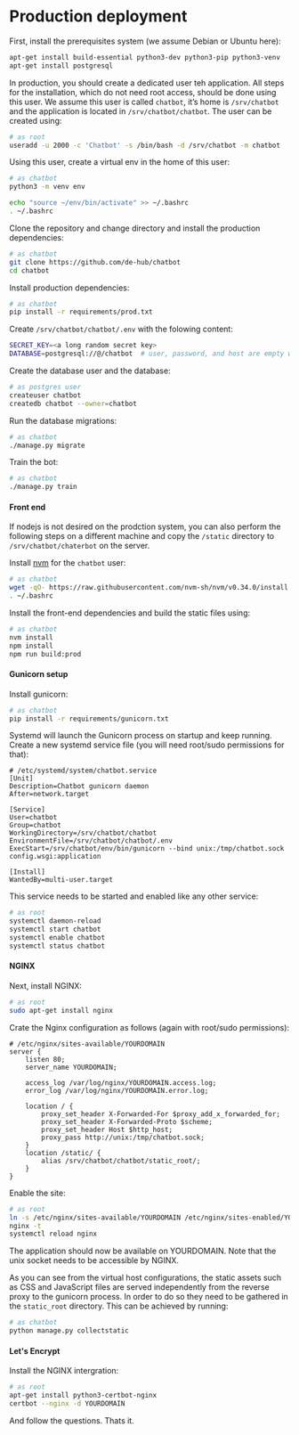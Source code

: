 Production deployment
=====================

First, install the prerequisites system (we assume Debian or Ubuntu here):

```bash
apt-get install build-essential python3-dev python3-pip python3-venv
apt-get install postgresql
```

In production, you should create a dedicated user teh application. All steps for the installation, which do not need root access, should be done using this user. We assume this user is called `chatbot`, it’s home is `/srv/chatbot` and the application is located in `/srv/chatbot/chatbot`. The user can be created using:

```bash
# as root
useradd -u 2000 -c 'Chatbot' -s /bin/bash -d /srv/chatbot -m chatbot
```

Using this user, create a virtual env in the home of this user:

```bash
# as chatbot
python3 -m venv env

echo "source ~/env/bin/activate" >> ~/.bashrc
. ~/.bashrc
```

Clone the repository and change directory and install the production dependencies:

```bash
# as chatbot
git clone https://github.com/de-hub/chatbot
cd chatbot
```

Install production dependencies:

```bash
# as chatbot
pip install -r requirements/prod.txt
```

Create `/srv/chatbot/chatbot/.env` with the folowing content:

```bash
SECRET_KEY=<a long random secret key>
DATABASE=postgresql://@/chatbot  # user, password, and host are empty when using peer auth
```

Create the database user and the database:

```bash
# as postgres user
createuser chatbot
createdb chatbot --owner=chatbot
```

Run the database migrations:

```bash
# as chatbot
./manage.py migrate
```

Train the bot:

```bash
# as chatbot
./manage.py train
```

#### Front end

If nodejs is not desired on the prodction system, you can also perform the following steps on a different machine and copy the `/static` directory to `/srv/chatbot/chaterbot` on the server.

Install [nvm](https://github.com/nvm-sh/nvm) for the `chatbot` user:

```bash
# as chatbot
wget -qO- https://raw.githubusercontent.com/nvm-sh/nvm/v0.34.0/install.sh | bash
. ~/.bashrc
```

Install the front-end dependencies and build the static files using:

```bash
# as chatbot
nvm install
npm install
npm run build:prod
```

#### Gunicorn setup

Install gunicorn:

```bash
# as chatbot
pip install -r requirements/gunicorn.txt
```

Systemd will launch the Gunicorn process on startup and keep running. Create a new systemd service file (you will need root/sudo permissions for that):

```
# /etc/systemd/system/chatbot.service
[Unit]
Description=Chatbot gunicorn daemon
After=network.target

[Service]
User=chatbot
Group=chatbot
WorkingDirectory=/srv/chatbot/chatbot
EnvironmentFile=/srv/chatbot/chatbot/.env
ExecStart=/srv/chatbot/env/bin/gunicorn --bind unix:/tmp/chatbot.sock config.wsgi:application

[Install]
WantedBy=multi-user.target
```

This service needs to be started and enabled like any other service:

```bash
# as root
systemctl daemon-reload
systemctl start chatbot
systemctl enable chatbot
systemctl status chatbot
```

#### NGINX

Next, install NGINX:

```bash
# as root
sudo apt-get install nginx
```

Crate the Nginx configuration as follows (again with root/sudo permissions):

```
# /etc/nginx/sites-available/YOURDOMAIN
server {
    listen 80;
    server_name YOURDOMAIN;

    access_log /var/log/nginx/YOURDOMAIN.access.log;
    error_log /var/log/nginx/YOURDOMAIN.error.log;

    location / {
        proxy_set_header X-Forwarded-For $proxy_add_x_forwarded_for;
        proxy_set_header X-Forwarded-Proto $scheme;
        proxy_set_header Host $http_host;
        proxy_pass http://unix:/tmp/chatbot.sock;
    }
    location /static/ {
        alias /srv/chatbot/chatbot/static_root/;
    }
}
```

Enable the site:

```bash
# as root
ln -s /etc/nginx/sites-available/YOURDOMAIN /etc/nginx/sites-enabled/YOURDOMAIN
nginx -t
systemctl reload nginx
```

The application should now be available on YOURDOMAIN. Note that the unix socket needs to be accessible by NGINX.

As you can see from the virtual host configurations, the static assets such as CSS and JavaScript files are served independently from the reverse proxy to the gunicorn process. In order to do so they need to be gathered in the `static_root` directory. This can be achieved by running:

```bash
# as chatbot
python manage.py collectstatic
```

#### Let's Encrypt

Install the NGINX intergration:

```bash
# as root
apt-get install python3-certbot-nginx
certbot --nginx -d YOURDOMAIN
```

And follow the questions. Thats it.
